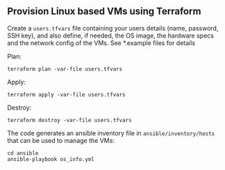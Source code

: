 ## Provision Linux based VMs using Terraform

Create a `users.tfvars` file containing your users details (name, password, SSH key),
and also define, if needed, the OS image, the hardware specs and the network config of the VMs.
See *.example files for details

Plan:
```
terraform plan -var-file users.tfvars
```

Apply:
```
terraform apply -var-file users.tfvars
```

Destroy:
```
terraform destroy -var-file users.tfvars
```

The code generates an ansible inventory file in `ansible/inventory/hosts` that can be used to manage the VMs:

```
cd ansible
ansible-playbook os_info.yml
```

